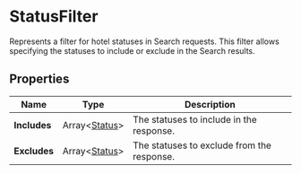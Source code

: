 # StatusFilter

Represents a filter for hotel statuses in Search requests.
This filter allows specifying the statuses to include or exclude in the Search results.

## Properties

| Name | Type | Description |
|------|------|-------------|
| **Includes** | Array&lt;[Status](/docs/apis/for-sellers/connectors-pull-developers-api/API_Reference/status)&gt; | The statuses to include in the response. |
| **Excludes** | Array&lt;[Status](/docs/apis/for-sellers/connectors-pull-developers-api/API_Reference/status)&gt; | The statuses to exclude from the response. |
